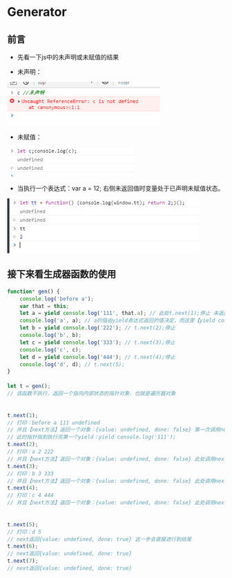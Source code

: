 # Generator

## 前言

- 先看一下js中的未声明或未赋值的结果

- 未声明：

![avatar](../../../static/generator_1.PNG)

- 未赋值：

![avatar](../../../static/generator_2.PNG)

- 当执行一个表达式：var a = 12; 右侧未返回值时变量处于已声明未赋值状态。

![avatar](../../../static/generator_3.PNG)

## 接下来看生成器函数的使用

```javascript
function* gen() {
    console.log('before a');
    var that = this;
    let a = yield console.log('111', that.a); // 此处t.next(1);停止 未返回值，a没有被赋值
    console.log('a', a); // a的值由yield表达式返回的值决定，而这里【yield console.log('111')】返回的值由t.next(2)中的入参决定，就是2,此时a被赋值
    let b = yield console.log('222'); // t.next(2);停止
    console.log('b', b);
    let c = yield console.log('333'); // t.next(3);停止
    console.log('c', c);
    let d = yield console.log('444'); // t.next(4);停止
    console.log('d', d); // t.next(5);
}

let t = gen();
// 该函数不执行，返回一个指向内部状态的指针对象，也就是遍历器对象


t.next(1);
// 打印：before a 111 undefined
// 并且【next方法】返回一个对象：{value: undefined, done: false} 第一次调用next传递的参数无效
// 此时指针指到执行完第一个yield：yield console.log('111');
t.next(2);
// 打印：a 2 222
// 并且【next方法】返回一个对象：{value: undefined, done: false} 此处调用next传递的参数作为了上次yield表达式返回的值
t.next(3);
// 打印：b 3 333
// 并且【next方法】返回一个对象：{value: undefined, done: false} 此处调用next传递的参数作为了上次yield表达式返回的值
t.next(4);
// 打印：c 4 444
// 并且【next方法】返回一个对象：{value: undefined, done: false} 此处调用next传递的参数作为了上次yield表达式返回的值


t.next(5);
// 打印：d 5
// next返回{value: undefined, done: true} 这一步会直接进行到结尾
t.next(6);
// next返回{value: undefined, done: true}
t.next(7);
// next返回{value: undefined, done: true}

```
